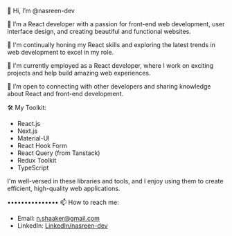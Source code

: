 👋 Hi, I’m @nasreen-dev

👀 I’m a React developer with a passion for front-end web development, user interface design, and creating beautiful and functional websites.

🌱 I'm continually honing my React skills and exploring the latest trends in web development to excel in my role.

💼 I'm currently employed as a React developer, where I work on exciting projects and help build amazing web experiences.

💞️ I’m open to connecting with other developers and sharing knowledge about React and front-end development.

🛠️ My Toolkit:

- React.js
- Next.js
- Material-UI
- React Hook Form
- React Query (from Tanstack)
- Redux Toolkit
- TypeScript

I'm well-versed in these libraries and tools, and I enjoy using them to create efficient, high-quality web applications.

•••••••••••••••
📫 How to reach me:
- Email: n.shaaker@gmail.com
- LinkedIn: [LinkedIn/nasreen-dev](https://www.linkedin.com/in/nasrin-sh/)

<!---
nasreen-dev/nasreen-dev is a ✨ special ✨ repository because its `README.md` (this file) appears on your GitHub profile.
You can click the Preview link to take a look at your changes.
--->
